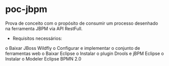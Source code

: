 # poc-jbpm
Prova de conceito com o propósito de consumir um processo desenhado na ferramenta JBPM via API RestFull.

- Requisitos necessários:

o	Baixar JBoss Wildfly
o	Configurar e implementar o conjunto de ferramentas web
o	Baixar Eclipse
o	Instalar o plugin Drools e jBPM Eclipse
o	Instalar o Modeler Eclipse BPMN 2.0

